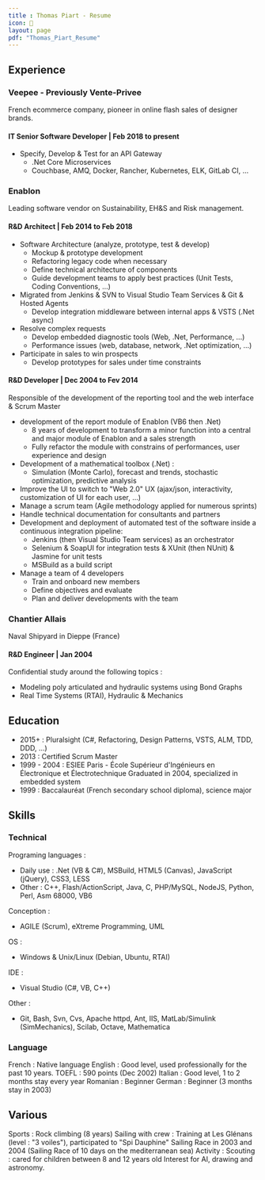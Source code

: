 ```yaml
---
title : Thomas Piart - Resume
icon: 📜
layout: page
pdf: "Thomas_Piart_Resume"
---
```


## Experience ##

### Veepee - Previously Vente-Privee ###

French ecommerce company, pioneer in online flash sales of designer brands.

#### IT Senior Software Developer | Feb 2018 to present ####

- Specify, Develop & Test for an API Gateway
  - .Net Core Microservices
  - Couchbase, AMQ, Docker, Rancher, Kubernetes, ELK, GitLab CI, ...

### Enablon ###

Leading software vendor on Sustainability, EH&S and Risk management.

#### R&D Architect | Feb 2014 to Feb 2018 ####

- Software Architecture (analyze, prototype, test & develop)
  - Mockup & prototype development
  - Refactoring legacy code when necessary
  - Define technical architecture of components
  - Guide development teams to apply best practices (Unit Tests, Coding Conventions, ...)
- Migrated from Jenkins & SVN to Visual Studio Team Services & Git & Hosted Agents
  - Develop integration middleware between internal apps & VSTS (.Net async)
- Resolve complex requests
  - Develop embedded diagnostic tools (Web, .Net, Performance, ...)
  - Performance issues (web, database, network, .Net optimization, ...)
- Participate in sales to win prospects
  - Develop prototypes for sales under time constraints

#### R&D Developer | Dec 2004 to Fev 2014 ####

Responsible of the development of the reporting tool and the web interface & Scrum Master

- development of the report module of Enablon (VB6 then .Net)
  - 8 years of development to transform a minor function into a central and major module of Enablon and a sales strength
  - Fully refactor the module with constrains of performances, user experience and design
- Development of a mathematical toolbox (.Net) :
  - Simulation (Monte Carlo), forecast and trends, stochastic optimization, predictive analysis
- Improve the UI to switch to "Web 2.0" UX (ajax/json, interactivity, customization of UI for each user, ...)
- Manage a scrum team (Agile methodology applied for numerous sprints)
- Handle technical documentation for consultants and partners
- Development and deployment of automated test of the software inside a continuous integration pipeline:
  - Jenkins (then Visual Studio Team services) as an orchestrator
  - Selenium & SoapUI for integration tests & XUnit (then NUnit) & Jasmine for unit tests
  - MSBuild as a build script
- Manage a team of 4 developers
  - Train and onboard new members
  - Define objectives and evaluate
  - Plan and deliver developments with the team

### Chantier Allais ###

Naval Shipyard in Dieppe (France)

#### R&D Engineer | Jan 2004 ####

Confidential study around the following topics :

- Modeling poly articulated and hydraulic systems using Bond Graphs
- Real Time Systems (RTAI), Hydraulic & Mechanics

## Education ##

- 2015+ : Pluralsight (C#, Refactoring, Design Patterns, VSTS, ALM, TDD, DDD, ...)
- 2013 : Certified Scrum Master
- 1999 - 2004 : ESIEE Paris - École Supérieur d'Ingénieurs en Électronique et Électrotechnique
  Graduated in 2004, specialized in embedded system
- 1999 : Baccalauréat (French secondary school diploma), science major

## Skills ##

### Technical ###

Programing languages :

- Daily use : .Net (VB & C#), MSBuild, HTML5 (Canvas), JavaScript (jQuery), CSS3, LESS
- Other : C++, Flash/ActionScript, Java, C, PHP/MySQL, NodeJS, Python, Perl, Asm 68000, VB6

Conception :

- AGILE (Scrum), eXtreme Programming, UML

OS :

- Windows & Unix/Linux (Debian, Ubuntu, RTAI)

IDE :

- Visual Studio (C#, VB, C++)

Other :

- Git, Bash, Svn, Cvs, Apache httpd, Ant, IIS, MatLab/Simulink (SimMechanics), Scilab, Octave, Mathematica

### Language ###

French : Native language
English : Good level, used professionally for the past 10 years. TOEFL : 590 points (Dec 2002)
Italian : Good level, 1 to 2 months stay every year
Romanian : Beginner
German : Beginner (3 months stay in 2003)

## Various ##

Sports : Rock climbing (8 years)
Sailing with crew : Training at Les Glénans (level : "3 voiles"), participated to "Spi Dauphine" Sailing Race in 2003 and 2004 (Sailing Race of 10 days on the mediterranean sea)
Activity : Scouting : cared for children between 8 and 12 years old
Interest for AI, drawing and astronomy.
